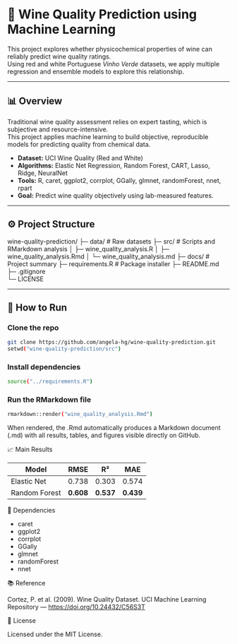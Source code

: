 # 🍷 Wine Quality Prediction using Machine Learning

This project explores whether physicochemical properties of wine can reliably predict wine quality ratings.  
Using red and white Portuguese *Vinho Verde* datasets, we apply multiple regression and ensemble models to explore this relationship.

---

## 📊 Overview

Traditional wine quality assessment relies on expert tasting, which is subjective and resource-intensive.  
This project applies machine learning to build objective, reproducible models for predicting quality from chemical data.

- **Dataset:** UCI Wine Quality (Red and White)
- **Algorithms:** Elastic Net Regression, Random Forest, CART, Lasso, Ridge, NeuralNet
- **Tools:** R, caret, ggplot2, corrplot, GGally, glmnet, randomForest, nnet, rpart
- **Goal:** Predict wine quality objectively using lab-measured features.

---

## ⚙️ Project Structure

wine-quality-prediction/
├─ data/ # Raw datasets
├─ src/ # Scripts and RMarkdown analysis
│ ├─ wine_quality_analysis.R 
│ ├─ wine_quality_analysis.Rmd
│ └─ wine_quality_analysis.md
├─ docs/ # Project summary
├─ requirements.R # Package installer
├─ README.md  
├─ .gitignore  
└─ LICENSE  


---

## 🚀 How to Run

### Clone the repo
```bash
git clone https://github.com/angela-hg/wine-quality-prediction.git
setwd("wine-quality-prediction/src")
```

### Install dependencies
```bash
source("../requirements.R")
```

### Run the RMarkdown file
```bash
rmarkdown::render("wine_quality_analysis.Rmd")
```

When rendered, the .Rmd automatically produces a Markdown document (.md) with all results, tables, and figures visible directly on GitHub.

📈 Main Results

| Model         | RMSE      | R²        | MAE       |
| ------------- | --------- | --------- | --------- |
| Elastic Net   | 0.738     | 0.303     | 0.574     |
| Random Forest | **0.608** | **0.537** | **0.439** |


🧩 Dependencies

- caret
- ggplot2
- corrplot
- GGally
- glmnet
- randomForest
- nnet

📚 Reference

Cortez, P. et al. (2009). Wine Quality Dataset.
UCI Machine Learning Repository — https://doi.org/10.24432/C56S3T

🪪 License

Licensed under the MIT License.





